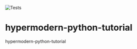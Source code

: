 ![Tests](https://github.com/prometeyqwe/hypermodern-python-tutorial/actions/workflows/tests.yml/badge.svg)
# hypermodern-python-tutorial
hypermodern-python-tutorial
